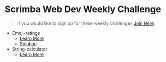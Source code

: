 # Scrimba Web Dev Weekly Challenge

> If you would like to sign up for these weekly challenges [Join Here](https://weeklychallenge.scrimba.com/).

- Emoji-ratings
  - [Learn More](https://scrimba.com/scrim/co71f4be7b8a67bc848664b3e)
  - [Solution](https://scrimba.com/scrim/cob9145abab7f3a7d4408645c)
- String-calculator
  - [Learn More](https://scrimba.com/scrim/coc3c469d9114ebc2cf00a3f7)